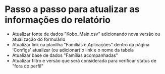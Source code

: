 # Passo a passo para atualizar as informações do relatório

* Atualizar fonte de dados "Kobo_Main.csv" adicionando nova versão ou atualização do formulário
* Atualizar link na planilha "Famílias e Aplicações" dentro da página 'Configs' atualizar (ou adicionar) o link e o nome da tabela
* Atualizar base de dados "Famílias acompanhadas"
* Atualizar filtro e versão que será considerada para verificar status de "fora do perfil"
